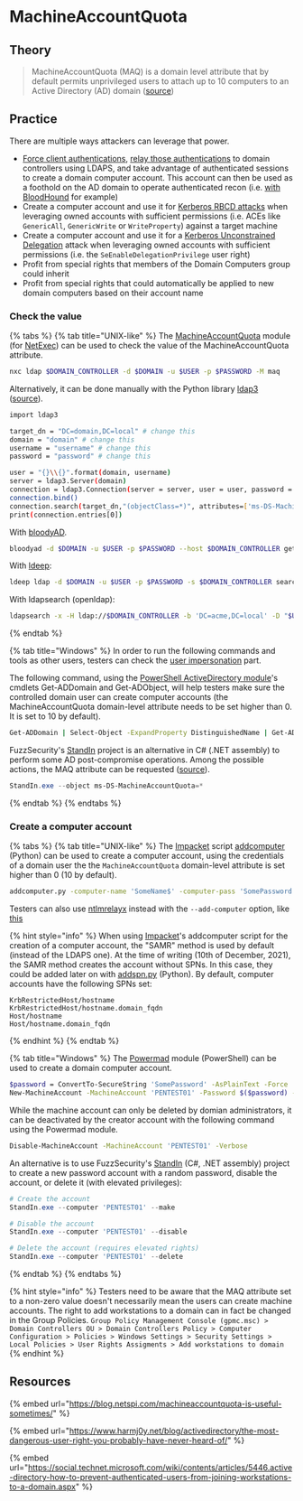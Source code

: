 # MachineAccountQuota

## Theory

> MachineAccountQuota (MAQ) is a domain level attribute that by default permits unprivileged users to attach up to 10 computers to an Active Directory (AD) domain ([source](https://blog.netspi.com/machineaccountquota-is-useful-sometimes/))

## Practice

There are multiple ways attackers can leverage that power.

* [Force client authentications](../mitm-and-coerced-authentications/), [relay those authentications](../ntlm/relay.md) to domain controllers using LDAPS, and take advantage of authenticated sessions to create a domain computer account. This account can then be used as a foothold on the AD domain to operate authenticated recon (i.e. [with BloodHound](../../recon/bloodhound.md) for example)
* Create a computer account and use it for [Kerberos RBCD attacks](../kerberos/delegations/#resource-based-constrained-delegations-rbcd) when leveraging owned accounts with sufficient permissions (i.e. ACEs like `GenericAll`, `GenericWrite` or `WriteProperty`) against a target machine
* Create a computer account and use it for a [Kerberos Unconstrained Delegation](../kerberos/delegations/#unconstrained-delegations) attack when leveraging owned accounts with sufficient permissions (i.e. the `SeEnableDelegationPrivilege` user right)
* Profit from special rights that members of the Domain Computers group could inherit
* Profit from special rights that could automatically be applied to new domain computers based on their account name

### Check the value

{% tabs %}
{% tab title="UNIX-like" %}
The [MachineAccountQuota](https://github.com/ShutdownRepo/CrackMapExec-MachineAccountQuota) module (for [NetExec](https://github.com/Pennyw0rth/NetExec)) can be used to check the value of the MachineAccountQuota attribute.

```bash
nxc ldap $DOMAIN_CONTROLLER -d $DOMAIN -u $USER -p $PASSWORD -M maq
```

Alternatively, it can be done manually with the Python library [ldap3](https://pypi.org/project/ldap3/) ([source](https://github.com/cannatag/ldap3)).

```bash
import ldap3

target_dn = "DC=domain,DC=local" # change this
domain = "domain" # change this
username = "username" # change this
password = "password" # change this

user = "{}\\{}".format(domain, username)
server = ldap3.Server(domain)
connection = ldap3.Connection(server = server, user = user, password = password, authentication = ldap3.NTLM)
connection.bind()
connection.search(target_dn,"(objectClass=*)", attributes=['ms-DS-MachineAccountQuota'])
print(connection.entries[0])
```

With [bloodyAD](https://github.com/CravateRouge/bloodyAD).

```bash
bloodyad -d $DOMAIN -u $USER -p $PASSWORD --host $DOMAIN_CONTROLLER get object 'DC=acme,DC=local' --attr ms-DS-MachineAccountQuota
```

With [ldeep](https://github.com/franc-pentest/ldeep):

```bash
ldeep ldap -d $DOMAIN -u $USER -p $PASSWORD -s $DOMAIN_CONTROLLER search '(objectclass=domain)' | jq '.[]."ms-DS-MachineAccountQuota"'
```

With ldapsearch (openldap):
```bash
ldapsearch -x -H ldap://$DOMAIN_CONTROLLER -b 'DC=acme,DC=local' -D "$USER@$DOMAIN" -W -s sub "(objectclass=domain)" | grep ms-DS-MachineAccountQuota 
```
{% endtab %}

{% tab title="Windows" %}
In order to run the following commands and tools as other users, testers can check the [user impersonation](../credentials/impersonation.md) part.

The following command, using the [PowerShell ActiveDirectory module](https://docs.microsoft.com/en-us/powershell/module/addsadministration/?view=win10-ps)'s cmdlets Get-ADDomain and Get-ADObject, will help testers make sure the controlled domain user can create computer accounts (the MachineAccountQuota domain-level attribute needs to be set higher than 0. It is set to 10 by default).

```bash
Get-ADDomain | Select-Object -ExpandProperty DistinguishedName | Get-ADObject -Properties 'ms-DS-MachineAccountQuota'
```

FuzzSecurity's [StandIn](https://github.com/FuzzySecurity/StandIn) project is an alternative in C# (.NET assembly) to perform some AD post-compromise operations. Among the possible actions, the MAQ attribute can be requested ([source](https://github.com/FuzzySecurity/StandIn#create-machine-object)).

```powershell
StandIn.exe --object ms-DS-MachineAccountQuota=*
```
{% endtab %}
{% endtabs %}

### Create a computer account

{% tabs %}
{% tab title="UNIX-like" %}
The [Impacket](https://github.com/SecureAuthCorp/impacket) script [addcomputer](https://tools.thehacker.recipes/impacket/examples/addcomputer.py) (Python) can be used to create a computer account, using the credentials of a domain user the the `MachineAccountQuota` domain-level attribute is set higher than 0 (10 by default).

```bash
addcomputer.py -computer-name 'SomeName$' -computer-pass 'SomePassword' -dc-host "$DC_HOST" -domain-netbios "$DOMAIN" "$DOMAIN"/"$USER":"$PASSWORD"
```

Testers can also use [ntlmrelayx](https://github.com/SecureAuthCorp/impacket/blob/master/examples/ntlmrelayx.py) instead with the `--add-computer` option, like [this](https://arkanoidctf.medium.com/hackthebox-writeup-forest-4db0de793f96)

{% hint style="info" %}
When using [Impacket](https://github.com/SecureAuthCorp/impacket)'s addcomputer script for the creation of a computer account, the "SAMR" method is used by default (instead of the LDAPS one). At the time of writing (10th of December, 2021), the SAMR method creates the account without SPNs. In this case, they could be added later on with [addspn.py](https://github.com/dirkjanm/krbrelayx) (Python). By default, computer accounts have the following SPNs set:

```
KrbRestrictedHost/hostname
KrbRestrictedHost/hostname.domain_fqdn
Host/hostname
Host/hostname.domain_fqdn
```
{% endhint %}
{% endtab %}

{% tab title="Windows" %}
The [Powermad](https://github.com/Kevin-Robertson/Powermad) module (PowerShell) can be used to create a domain computer account.

```bash
$password = ConvertTo-SecureString 'SomePassword' -AsPlainText -Force
New-MachineAccount -MachineAccount 'PENTEST01' -Password $($password) -Verbose
```

While the machine account can only be deleted by domian administrators, it can be deactivated by the creator account with the following command using the Powermad module.

```bash
Disable-MachineAccount -MachineAccount 'PENTEST01' -Verbose
```

An alternative is to use FuzzSecurity's [StandIn](https://github.com/FuzzySecurity/StandIn) (C#, .NET assembly) project to create a new password account with a random password, disable the account, or delete it (with elevated privileges):

```powershell
# Create the account
StandIn.exe --computer 'PENTEST01' --make

# Disable the account
StandIn.exe --computer 'PENTEST01' --disable

# Delete the account (requires elevated rights)
StandIn.exe --computer 'PENTEST01' --delete
```
{% endtab %}
{% endtabs %}

{% hint style="info" %}
Testers need to be aware that the MAQ attribute set to a non-zero value doesn't necessarily mean the users can create machine accounts. The right to add workstations to a domain can in fact be changed in the Group Policies. `Group Policy Management Console (gpmc.msc) > Domain Controllers OU > Domain Controllers Policy > Computer Configuration > Policies > Windows Settings > Security Settings > Local Policies > User Rights Assigments > Add workstations to domain`
{% endhint %}

## Resources

{% embed url="https://blog.netspi.com/machineaccountquota-is-useful-sometimes/" %}

{% embed url="https://www.harmj0y.net/blog/activedirectory/the-most-dangerous-user-right-you-probably-have-never-heard-of/" %}

{% embed url="https://social.technet.microsoft.com/wiki/contents/articles/5446.active-directory-how-to-prevent-authenticated-users-from-joining-workstations-to-a-domain.aspx" %}
